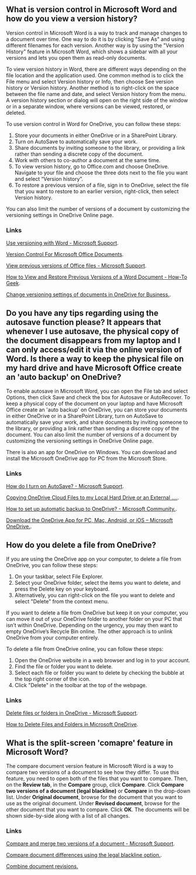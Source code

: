 ## What is version control in Microsoft Word and how do you view a version history?
Version control in Microsoft Word is a way to track and manage changes to a document over time. One way to do it is by clicking "Save As" and using different filenames for each version. Another way is by using the "Version History" feature in Microsoft Word, which shows a sidebar with all your versions and lets you open them as read-only documents. 

To view version history in Word, there are different ways depending on the file location and the application used. One common method is to click the File menu and select Version history or Info, then choose See version history or Version history. Another method is to right-click on the space between the file name and date, and select Version history from the menu. A version history section or dialog will open on the right side of the window or in a separate window, where versions can be viewed, restored, or deleted.

To use version control in Word for OneDrive, you can follow these steps:

1. Store your documents in either OneDrive or in a SharePoint Library.
2. Turn on AutoSave to automatically save your work.
3. Share documents by inviting someone to the library, or providing a link rather than sending a discrete copy of the document.
4. Work with others to co-author a document at the same time.
5. To view version history, go to Office.com and choose OneDrive. Navigate to your file and choose the three dots next to the file you want and select “Version history”.
6. To restore a previous version of a file, sign in to OneDrive, select the file that you want to restore to an earlier version, right-click, then select Version history.

You can also limit the number of versions of a document by customizing the versioning settings in OneDrive Online page.

### Links
[Use versioning with Word - Microsoft Support](https://support.microsoft.com/en-us/office/use-versioning-with-word-46b4d23f-b032-4837-94ab-746de8fbe6ec).

[Version Control For Microsoft Office Documents](https://answers.microsoft.com/en-us/msoffice/forum/all/version-control-for-microsoft-office-documents/f94a11b1-b849-4152-98b2-ca2d9be26c81).

[View previous versions of Office files - Microsoft Support](https://support.microsoft.com/en-us/office/view-previous-versions-of-office-files-5c1e076f-a9c9-41b8-8ace-f77b9642e2c2).

[How to View and Restore Previous Versions of a Word Document - How-To Geek](https://www.howtogeek.com/724986/how-to-view-and-restore-previous-versions-of-a-word-document/).

[Change versioning settings of documents in OneDrive for Business.](https://answers.microsoft.com/en-us/msoffice/forum/all/change-versioning-settings-of-documents-in/b88de8b2-f1d6-4044-b9ef-3af81ff5f6d3).

## Do you have any tips regarding using the autosave function please? It appears that whenever I use autosave, the physical copy of the document disappears from my laptop and I can only access/edit it via the online version of Word. Is there a way to keep the physical file on my hard drive and have Microsoft Office create an 'auto backup' on OneDrive?

To enable autosave in Microsoft Word, you can open the File tab and select Options, then click Save and check the box for Autosave or AutoRecover. To keep a physical copy of the document on your laptop and have Microsoft Office create an 'auto backup' on OneDrive, you can store your documents in either OneDrive or in a SharePoint Library, turn on AutoSave to automatically save your work, and share documents by inviting someone to the library, or providing a link rather than sending a discrete copy of the document. You can also limit the number of versions of a document by customizing the versioning settings in OneDrive Online page.

There is also an app for OneDrive on Windows. You can download and install the Microsoft OneDrive app for PC from the Microsoft Store.

### Links
[How do I turn on AutoSave? - Microsoft Support](https://support.microsoft.com/en-us/office/how-do-i-turn-on-autosave-dbd19b49-ff3a-48f5-8294-671e33a6712c).

[Copying OneDrive Cloud Files to my Local Hard Drive or an External ....](https://answers.microsoft.com/en-us/msoffice/forum/all/copying-onedrive-cloud-files-to-my-local-hard/c815d403-f615-4495-94db-46cf785c47a1).

[How to set up automatic backup to OneDrive? - Microsoft Community.](https://answers.microsoft.com/en-us/msoffice/forum/all/how-to-set-up-automatic-backup-to-onedrive/d4c164cb-e3c1-49c4-9206-61239228c084).

[Download the OneDrive App for PC, Mac, Android, or iOS – Microsoft OneDrive.](https://www.microsoft.com/en-us/microsoft-365/onedrive/download).

## How do you delete a file from OneDrive?
If you are using the OneDrive app on your computer, to delete a file from OneDrive, you can follow these steps:

1. On your taskbar, select File Explorer.
2. Select your OneDrive folder, select the items you want to delete, and press the Delete key on your keyboard.
3. Alternatively, you can right-click on the file you want to delete and select "Delete" from the context menu.

If you want to delete a file from OneDrive but keep it on your computer, you can move it out of your OneDrive folder to another folder on your PC that isn’t within OneDrive. Depending on the urgency, you may then want to empty OneDrive’s Recycle Bin online. The other approach is to unlink OneDrive from your computer entirely.

To delete a file from OneDrive online, you can follow these steps:

1. Open the OneDrive website in a web browser and log in to your account.
2. Find the file or folder you want to delete.
3. Select each file or folder you want to delete by checking the bubble at the top right corner of the icon.
4. Click "Delete" in the toolbar at the top of the webpage.

### Links
[Delete files or folders in OneDrive - Microsoft Support](https://support.microsoft.com/en-us/office/delete-files-or-folders-in-onedrive-21fe345a-e488-4fa7-932b-f053c1bebe8a).

[How to Delete Files and Folders in Microsoft OneDrive](https://www.howtogeek.com/750283/how-to-delete-files-and-folders-in-microsoft-onedrive/).

## What is the split-screen 'comapre' feature in Microsoft Word?

The compare document version feature in Microsoft Word is a way to compare two versions of a document to see how they differ. To use this feature, you need to open both of the files that you want to compare. Then, on the **Review tab**, in the **Compare** group, click **Compare**. Click **Compare two versions of a document (legal blackline)** or **Compare** in the drop-down list. Under **Original document**, browse for the document that you want to use as the original document. Under **Revised document**, browse for the other document that you want to compare. Click **OK**. The documents will be shown side-by-side along with a list of all changes.

### Links
[Compare and merge two versions of a document - Microsoft Support](https://support.microsoft.com/en-us/office/compare-and-merge-two-versions-of-a-document-f5059749-a797-4db7-a8fb-b3b27eb8b87e).

[Compare document differences using the legal blackline option.](https://support.microsoft.com/en-us/office/compare-document-differences-using-the-legal-blackline-option-dbfc7351-4022-43a2-a0c4-54d1898702a0).

[Combine document revisions.](https://support.microsoft.com/en-us/office/combine-document-revisions-f8f07f09-4461-4376-b041-89ad67412cfe)

